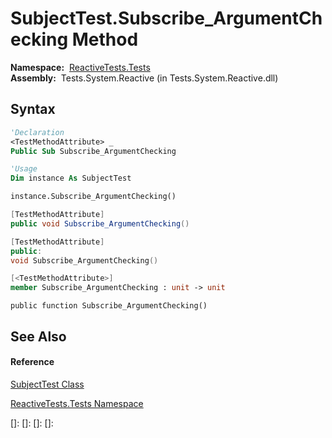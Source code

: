 # SubjectTest.Subscribe\_ArgumentChecking Method

**Namespace:**  [ReactiveTests.Tests](ReactiveTests.Tests\ReactiveTests.Tests.md)  
**Assembly:**  Tests.System.Reactive (in Tests.System.Reactive.dll)

## Syntax

```vb
'Declaration
<TestMethodAttribute> _
Public Sub Subscribe_ArgumentChecking
```

```vb
'Usage
Dim instance As SubjectTest

instance.Subscribe_ArgumentChecking()
```

```csharp
[TestMethodAttribute]
public void Subscribe_ArgumentChecking()
```

```c++
[TestMethodAttribute]
public:
void Subscribe_ArgumentChecking()
```

```fsharp
[<TestMethodAttribute>]
member Subscribe_ArgumentChecking : unit -> unit 
```

```jscript
public function Subscribe_ArgumentChecking()
```

## See Also

#### Reference

[SubjectTest Class](SubjectTest\SubjectTest.md)

[ReactiveTests.Tests Namespace](ReactiveTests.Tests\ReactiveTests.Tests.md)

[]: 
[]: 
[]: 
[]: 
